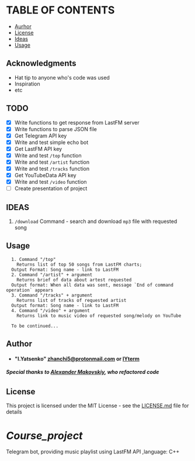 # TABLE OF CONTENTS
* [Aurhor](#author)
* [License](#license)
* [Ideas](#IDEAS)
* [Usage](#usage)



## Acknowledgments

* Hat tip to anyone who's code was used
* Inspiration
* etc


## <a name='todo'></a> TODO

- [x] Write functions to get response from LastFM server
- [x] Write functions to parse JSON file
- [x] Get Telegram API key
- [x] Write and test simple echo bot
- [x] Get LastFM API key
- [x] Write and test `/top` function
- [x] Write and test `/artist` function
- [x] Write and test `/tracks` function
- [x] Get YouTubeData API key
- [x] Write and test `/video` function
- [ ] Create presentation of project

## <a name='ideas'></a> IDEAS
  1. `/download` Command - search and download `mp3` file with requested song

## <a name='usage'></a> Usage

```
  1. Command "/top"
    Returns list of top 50 songs from LastFM charts;
  Output Format: Song name - link to LastFM
  2. Command "/artist" + argument
    Returns brief of data about artest requested
  Output format: When all data was sent, message `End of command operation` appears
  3. Command "/tracks" + argument
    Returns list of tracks of requested artist
  Output format: Song name - link to LastFM
  4. Command "/video" + argument
    Returns link to music video of requested song/melody on YouTube

  To be continued...
```

## <a name="author"></a>Author
* #### "I.Yatsenko" <zhanchi5@protonmail.com> or [IYterm](https://github.com/IYterm)

###### ***Special thanks to [Alexander Makovskiy](https://github.com/malexkiy), who refactored code***



## <a name='license'></a> License
This project is licensed under the MIT License - see the [LICENSE.md](LICENSE.md) file for details

# *Course_project*
Telegram bot, providing music playlist using LastFM API ,language: C++
